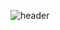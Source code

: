 ![header](https://capsule-render.vercel.app/api?type=waving&color=0:2B86C5,50:784B80,100:FF3CAC&height=170&text=Daniel%20Lee&fontColor=FFFFFF&fontSize=70)
